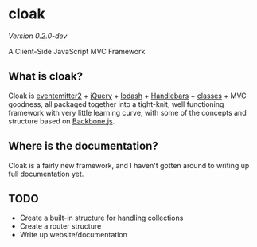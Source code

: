 # cloak

_Version 0.2.0-dev_

A Client-Side JavaScript MVC Framework

## What is cloak?

Cloak is [eventemitter2](https://github.com/hij1nx/EventEmitter2) + [jQuery](http://jquery.com/) + [lodash](http://lodash.com/) + [Handlebars](http://handlebarsjs.com/) + [classes](https://github.com/kbjr/class.js) + MVC goodness, all packaged together into a tight-knit, well functioning framework with very little learning curve, with some of the concepts and structure based on [Backbone.js](http://documentcloud.github.com/backbone/).

## Where is the documentation?

Cloak is a fairly new framework, and I haven't gotten around to writing up full documentation yet.

## TODO

* Create a built-in structure for handling collections
* Create a router structure
* Write up website/documentation
